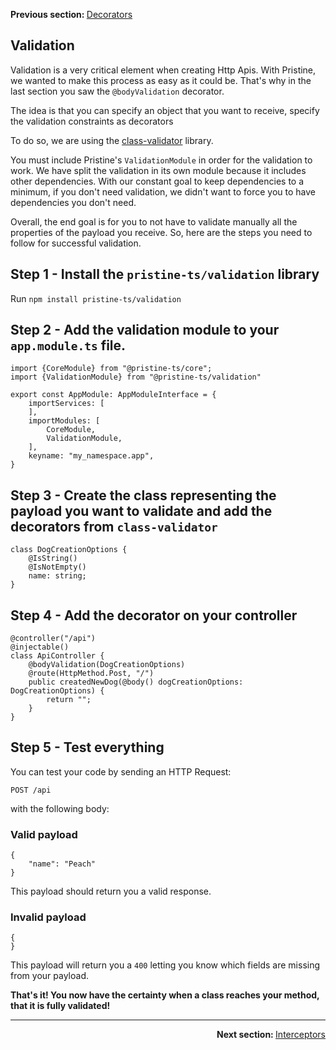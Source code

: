 <p>
   <strong>Previous section: </strong> <a href="04.decorators.md">Decorators</a>
</p>


Validation
-------
Validation is a very critical element when creating Http Apis. With Pristine, we wanted to make this process as easy as it could be. That's why in the last section you saw the `@bodyValidation` decorator.

The idea is that you can specify an object that you want to receive, specify the validation constraints as decorators

To do so, we are using the [class-validator](https://github.com/typestack/class-validator) library. 

You must include Pristine's `ValidationModule` in order for the validation to work. We have split the validation in its own module because it includes other dependencies. With our constant goal to keep dependencies to a minimum, if you don't need validation, we didn't want to force you to have dependencies you don't need.

Overall, the end goal is for you to not have to validate manually all the properties of the payload you receive. So, here are the steps you need to follow for successful validation.

## Step 1 - Install the `pristine-ts/validation` library

Run `npm install pristine-ts/validation`

## Step 2 - Add the validation module to your `app.module.ts` file.

```
import {CoreModule} from "@pristine-ts/core";
import {ValidationModule} from "@pristine-ts/validation"

export const AppModule: AppModuleInterface = {
    importServices: [        
    ],
    importModules: [
        CoreModule,
        ValidationModule,
    ],
    keyname: "my_namespace.app",
}
```

## Step 3 - Create the class representing the payload you want to validate and add the decorators from `class-validator`
```
class DogCreationOptions {
    @IsString()
    @IsNotEmpty()
    name: string;
}
```

## Step 4 - Add the decorator on your controller

```
@controller("/api")
@injectable()
class ApiController {
    @bodyValidation(DogCreationOptions)
    @route(HttpMethod.Post, "/")  
    public createdNewDog(@body() dogCreationOptions: DogCreationOptions) {
        return "";
    }
}
```

## Step 5 - Test everything

You can test your code by sending an HTTP Request:

`POST /api`

with the following body:

### Valid payload
```
{
    "name": "Peach"
}
```

This payload should return you a valid response.

### Invalid payload
```
{
}
```

This payload will return you a `400` letting you know which fields are missing from your payload.

**That's it! You now have the certainty when a class reaches your method, that it is fully validated!**

---

<p align="right">
    <strong>Next section: </strong> <a href="docs/getting-started/03-controllers/06.interceptors.md">Interceptors</a>
</p>

